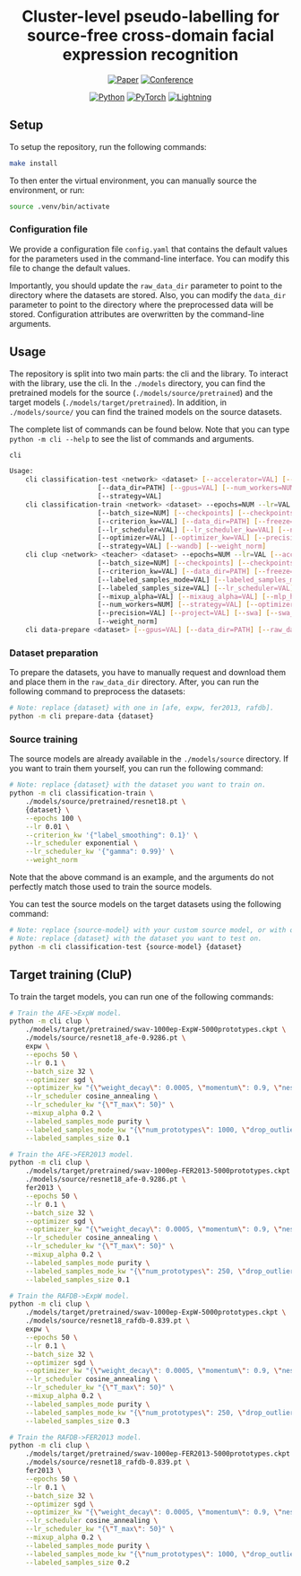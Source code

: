 <div align="center">

# Cluster-level pseudo-labelling for source-free cross-domain facial expression recognition

[![Paper](https://img.shields.io/badge/arXiv-2210.05246-B31B1B)](https://arxiv.org/abs/2210.05246)
[![Conference](https://img.shields.io/badge/BMVC-2022-4b44ce)](https://bmvc2022.mpi-inf.mpg.de/486/)

<a href="https://www.python.org"><img alt="Python" src="https://img.shields.io/badge/-Python_3.9-blue?logo=python&logoColor=white"></a>
<a href="https://pytorch.org/get-started/locally/"><img alt="PyTorch" src="https://img.shields.io/badge/PyTorch_1.13-ee4c2c?logo=pytorch&logoColor=white"></a>
<a href="https://pytorchlightning.ai/"><img alt="Lightning" src="https://img.shields.io/badge/-Lightning_1.6-792ee5?logo=pytorchlightning&logoColor=white"></a>


</div>


## Setup

To setup the repository, run the following commands:

```sh
make install
```

To then enter the virtual environment, you can manually source the environment, or run:

```sh
source .venv/bin/activate
```

### Configuration file

We provide a configuration file `config.yaml` that contains the default values for the parameters used in the
command-line interface. You can modify this file to change the default values.

Importantly, you should update the `raw_data_dir` parameter to point to the directory where the datasets are stored.
Also, you can modify the `data_dir` parameter to point to the directory where the preprocessed data will be stored.
Configuration attributes are overwritten by the command-line arguments.

## Usage

The repository is split into two main parts: the cli and the library. To interact with the library, use the cli.
In the `./models` directory, you can find the pretrained models for the source (`./models/source/pretrained`) and the target models (`./models/target/pretrained`).
In addition, in `./models/source/` you can find the trained models on the source datasets.

The complete list of commands can be found below. Note that you can type `python -m cli --help` to see the list of commands and arguments.

```sh
cli

Usage:
    cli classification-test <network> <dataset> [--accelerator=VAL] [--batch_size=NUM]
                      [--data_dir=PATH] [--gpus=VAL] [--num_workers=NUM] [--precision=VAL]
                      [--strategy=VAL]
    cli classification-train <network> <dataset> --epochs=NUM --lr=VAL [--accelerator=VAL]
                      [--batch_size=NUM] [--checkpoints] [--checkpoints_dir=PATH]
                      [--criterion_kw=VAL] [--data_dir=PATH] [--freeze=PART] [--gpus=VAL]
                      [--lr_scheduler=VAL] [--lr_scheduler_kw=VAL] [--name=VAL] [--num_workers=NUM]
                      [--optimizer=VAL] [--optimizer_kw=VAL] [--precision=VAL] [--project=VAL]
                      [--strategy=VAL] [--wandb] [--weight_norm]
    cli clup <network> <teacher> <dataset> --epochs=NUM --lr=VAL [--accelerator=VAL]
                      [--batch_size=NUM] [--checkpoints] [--checkpoints_dir=PATH]
                      [--criterion_kw=VAL] [--data_dir=PATH] [--freeze=PART] [--gpus=VAL]
                      [--labeled_samples_mode=VAL] [--labeled_samples_mode_kw=VAL]
                      [--labeled_samples_size=VAL] [--lr_scheduler=VAL] [--lr_scheduler_kw=VAL]
                      [--mixup_alpha=VAL] [--mixaug_alpha=VAL] [--mlp_head] [--name=VAL]
                      [--num_workers=NUM] [--strategy=VAL] [--optimizer=VAL] [--optimizer_kw=VAL]
                      [--precision=VAL] [--project=VAL] [--swa] [--swa_kw=VAL] [--wandb]
                      [--weight_norm]
    cli data-prepare <dataset> [--gpus=VAL] [--data_dir=PATH] [--raw_data_dir=PATH]
```

### Dataset preparation

To prepare the datasets, you have to manually request and download them and place them in the `raw_data_dir` directory.
After, you can run the following command to preprocess the datasets:

```sh
# Note: replace {dataset} with one in [afe, expw, fer2013, rafdb].
python -m cli prepare-data {dataset}
```

### Source training

The source models are already available in the `./models/source` directory. If you want to train them yourself, you can run the following command:

```sh
# Note: replace {dataset} with the dataset you want to train on.
python -m cli classification-train \
    ./models/source/pretrained/resnet18.pt \
    {dataset} \
    --epochs 100 \
    --lr 0.01 \
    --criterion_kw '{"label_smoothing": 0.1}' \
    --lr_scheduler exponential \
    --lr_scheduler_kw '{"gamma": 0.99}' \
    --weight_norm
```

Note that the above command is an example, and the arguments do not perfectly match those used to train the source models.

You can test the source models on the target datasets using the following command:

```sh
# Note: replace {source-model} with your custom source model, or with one available in `./models/source`.
# Note: replace {dataset} with the dataset you want to test on.
python -m cli classification-test {source-model} {dataset}
```

## Target training (CluP)

To train the target models, you can run one of the following commands:

```sh
# Train the AFE->ExpW model.
python -m cli clup \
    ./models/target/pretrained/swav-1000ep-ExpW-5000prototypes.ckpt \
    ./models/source/resnet18_afe-0.9286.pt \
    expw \
    --epochs 50 \
    --lr 0.1 \
    --batch_size 32 \
    --optimizer sgd \
    --optimizer_kw "{\"weight_decay\": 0.0005, \"momentum\": 0.9, \"nesterov\": true}" \
    --lr_scheduler cosine_annealing \
    --lr_scheduler_kw "{\"T_max\": 50}" \
    --mixup_alpha 0.2 \
    --labeled_samples_mode purity \
    --labeled_samples_mode_kw "{\"num_prototypes\": 1000, \"drop_outliers\": false, \"iter_clusters\": 1}" \
    --labeled_samples_size 0.1
```

```sh
# Train the AFE->FER2013 model.
python -m cli clup \
    ./models/target/pretrained/swav-1000ep-FER2013-5000prototypes.ckpt \
    ./models/source/resnet18_afe-0.9286.pt \
    fer2013 \
    --epochs 50 \
    --lr 0.1 \
    --batch_size 32 \
    --optimizer sgd \
    --optimizer_kw "{\"weight_decay\": 0.0005, \"momentum\": 0.9, \"nesterov\": true}" \
    --lr_scheduler cosine_annealing \
    --lr_scheduler_kw "{\"T_max\": 50}" \
    --mixup_alpha 0.2 \
    --labeled_samples_mode purity \
    --labeled_samples_mode_kw "{\"num_prototypes\": 250, \"drop_outliers\": false, \"iter_clusters\": 1}" \
    --labeled_samples_size 0.1
```

```sh
# Train the RAFDB->ExpW model.
python -m cli clup \
    ./models/target/pretrained/swav-1000ep-ExpW-5000prototypes.ckpt \
    ./models/source/resnet18_rafdb-0.839.pt \
    expw \
    --epochs 50 \
    --lr 0.1 \
    --batch_size 32 \
    --optimizer sgd \
    --optimizer_kw "{\"weight_decay\": 0.0005, \"momentum\": 0.9, \"nesterov\": true}" \
    --lr_scheduler cosine_annealing \
    --lr_scheduler_kw "{\"T_max\": 50}" \
    --mixup_alpha 0.2 \
    --labeled_samples_mode purity \
    --labeled_samples_mode_kw "{\"num_prototypes\": 250, \"drop_outliers\": false, \"iter_clusters\": 1}" \
    --labeled_samples_size 0.3
```

```sh
# Train the RAFDB->FER2013 model.
python -m cli clup \
    ./models/target/pretrained/swav-1000ep-FER2013-5000prototypes.ckpt \
    ./models/source/resnet18_rafdb-0.839.pt \
    fer2013 \
    --epochs 50 \
    --lr 0.1 \
    --batch_size 32 \
    --optimizer sgd \
    --optimizer_kw "{\"weight_decay\": 0.0005, \"momentum\": 0.9, \"nesterov\": true}" \
    --lr_scheduler cosine_annealing \
    --lr_scheduler_kw "{\"T_max\": 50}" \
    --mixup_alpha 0.2 \
    --labeled_samples_mode purity \
    --labeled_samples_mode_kw "{\"num_prototypes\": 1000, \"drop_outliers\": false, \"iter_clusters\": 1}" \
    --labeled_samples_size 0.2
```
